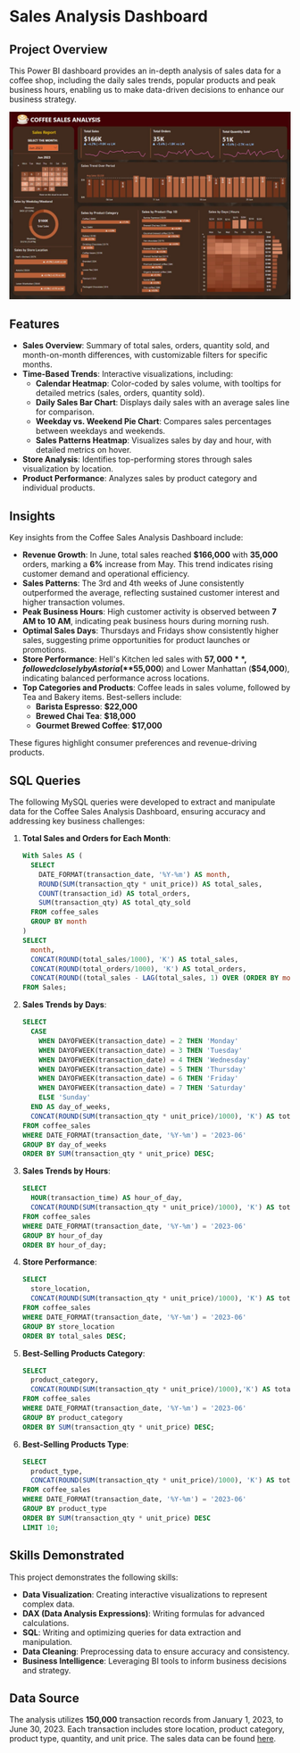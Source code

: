 # Sales Analysis Dashboard

## Project Overview
This Power BI dashboard provides an in-depth analysis of sales data for a coffee shop, including the daily sales trends, popular products and peak business hours, enabling us to make data-driven decisions to enhance our business strategy.

<img src ="Sales_Analysis_Dashboard.jpg" alt="Coffee Sales Analysis Dashboard" width="600"/>

## Features
- **Sales Overview**: Summary of total sales, orders, quantity sold, and month-on-month differences, with customizable filters for specific months.
- **Time-Based Trends**: Interactive visualizations, including:
  - **Calendar Heatmap**: Color-coded by sales volume, with tooltips for detailed metrics (sales, orders, quantity sold).
  - **Daily Sales Bar Chart**: Displays daily sales with an average sales line for comparison.
  - **Weekday vs. Weekend Pie Chart**: Compares sales percentages between weekdays and weekends.
  - **Sales Patterns Heatmap**: Visualizes sales by day and hour, with detailed metrics on hover.
- **Store Analysis**: Identifies top-performing stores through sales visualization by location.
- **Product Performance**: Analyzes sales by product category and individual products.

## Insights
Key insights from the Coffee Sales Analysis Dashboard include:
- **Revenue Growth**: In June, total sales reached **$166,000** with **35,000** orders, marking a **6%** increase from May. This trend indicates rising customer demand and operational efficiency.
- **Sales Patterns**: The 3rd and 4th weeks of June consistently outperformed the average, reflecting sustained customer interest and higher transaction volumes.
- **Peak Business Hours**: High customer activity is observed between **7 AM to 10 AM**, indicating peak business hours during morning rush.
- **Optimal Sales Days**: Thursdays and Fridays show consistently higher sales, suggesting prime opportunities for product launches or promotions.
- **Store Performance**: Hell's Kitchen led sales with **$57,000**, followed closely by Astoria (**$55,000**) and Lower Manhattan (**$54,000**), indicating balanced performance across locations.
- **Top Categories and Products**: Coffee leads in sales volume, followed by Tea and Bakery items. Best-sellers include:
  - **Barista Espresso**: **$22,000**
  - **Brewed Chai Tea**: **$18,000**
  - **Gourmet Brewed Coffee**: **$17,000**

These figures highlight consumer preferences and revenue-driving products.

## SQL Queries
The following MySQL queries were developed to extract and manipulate data for the Coffee Sales Analysis Dashboard, ensuring accuracy and addressing key business challenges:

1. **Total Sales and Orders for Each Month**:
   ```sql
   With Sales AS (
     SELECT
       DATE_FORMAT(transaction_date, '%Y-%m') AS month,
       ROUND(SUM(transaction_qty * unit_price)) AS total_sales,
       COUNT(transaction_id) AS total_orders,
       SUM(transaction_qty) AS total_qty_sold
     FROM coffee_sales
     GROUP BY month
   )
   SELECT
     month,
     CONCAT(ROUND(total_sales/1000), 'K') AS total_sales,
     CONCAT(ROUND(total_orders/1000), 'K') AS total_orders,
     CONCAT(ROUND((total_sales - LAG(total_sales, 1) OVER (ORDER BY month)) / LAG(total_sales, 1) OVER (ORDER BY month) * 100), '%') AS sales_diff_pct
   FROM Sales;
   ```
   
2. **Sales Trends by Days**:
   ```sql
   SELECT
     CASE
       WHEN DAYOFWEEK(transaction_date) = 2 THEN 'Monday'
       WHEN DAYOFWEEK(transaction_date) = 3 THEN 'Tuesday'
       WHEN DAYOFWEEK(transaction_date) = 4 THEN 'Wednesday'
       WHEN DAYOFWEEK(transaction_date) = 5 THEN 'Thursday'
       WHEN DAYOFWEEK(transaction_date) = 6 THEN 'Friday'
       WHEN DAYOFWEEK(transaction_date) = 7 THEN 'Saturday'
       ELSE 'Sunday'
     END AS day_of_weeks,
     CONCAT(ROUND(SUM(transaction_qty * unit_price)/1000), 'K') AS total_sales
   FROM coffee_sales
   WHERE DATE_FORMAT(transaction_date, '%Y-%m') = '2023-06'
   GROUP BY day_of_weeks
   ORDER BY SUM(transaction_qty * unit_price) DESC;
   ```

3. **Sales Trends by Hours**:
   ```sql
   SELECT
     HOUR(transaction_time) AS hour_of_day,
     CONCAT(ROUND(SUM(transaction_qty * unit_price)/1000), 'K') AS total_sales
   FROM coffee_sales
   WHERE DATE_FORMAT(transaction_date, '%Y-%m') = '2023-06'
   GROUP BY hour_of_day
   ORDER BY hour_of_day;
   ```

4. **Store Performance**:
   ```sql
   SELECT
     store_location,
     CONCAT(ROUND(SUM(transaction_qty * unit_price)/1000), 'K') AS total_sales
   FROM coffee_sales
   WHERE DATE_FORMAT(transaction_date, '%Y-%m') = '2023-06'
   GROUP BY store_location
   ORDER BY total_sales DESC;
   ```

5. **Best-Selling Products Category**:
   ```sql
   SELECT
     product_category,
     CONCAT(ROUND(SUM(transaction_qty * unit_price)/1000),'K') AS total_sales
   FROM coffee_sales
   WHERE DATE_FORMAT(transaction_date, '%Y-%m') = '2023-06'
   GROUP BY product_category
   ORDER BY SUM(transaction_qty * unit_price) DESC;
   ```
   
6. **Best-Selling Products Type**:
   ```sql
   SELECT
     product_type,
     CONCAT(ROUND(SUM(transaction_qty * unit_price)/1000), 'K') AS total_sales
   FROM coffee_sales
   WHERE DATE_FORMAT(transaction_date, '%Y-%m') = '2023-06'
   GROUP BY product_type
   ORDER BY SUM(transaction_qty * unit_price) DESC
   LIMIT 10;
   ```
   
## Skills Demonstrated
This project demonstrates the following skills:
- **Data Visualization**: Creating interactive visualizations to represent complex data.
- **DAX (Data Analysis Expressions)**: Writing formulas for advanced calculations.
- **SQL**: Writing and optimizing queries for data extraction and manipulation.
- **Data Cleaning**: Preprocessing data to ensure accuracy and consistency.
- **Business Intelligence**: Leveraging BI tools to inform business decisions and strategy.

## Data Source
The analysis utilizes **150,000** transaction records from January 1, 2023, to June 30, 2023. Each transaction includes store location, product category, product type, quantity, and unit price. The sales data can be found [here](Coffee_Sales_Analysis.pbix).

<!-- ## References
Tutorial Link (PowerBI): https://www.youtube.com/watch?v=zMrmSctNCbE
Tutorial LInk (MySQL)  : https://www.youtube.com/watch?v=hgz0msTZtX8
-->

